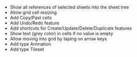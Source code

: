 - Show all references of selected sheets into the sheet tree
- Allow grid cell resizing
- Add Copy/Past cells
- Add Undo/Redo feature
- Add shortcuts for Create/Update/Delete/Duplicate features
- Show text <none> (grey color) in cells if no value is empty
- Allow moving into grid by taping on arrow keys
- Add type Animation
- Add type Tileset